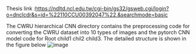 Thesis link :https://ndltd.ncl.edu.tw/cgi-bin/gs32/gsweb.cgi/login?o=dnclcdr&s=id=%22110CCU00392047%22.&searchmode=basic 


The CWRU hierarchical CNN directory contains the preprocessing code for converting the CWRU dataset into 10 types of images and the pytorch CNN model code for Root child1 chil2 child3. The detailed structure is shown in the figure below
![image](https://github.com/fcu-D0550770/Hierarchical-CNN-CWRU/assets/32485234/9f1af3b5-ddfe-44e4-b2a2-6f9761711173)
